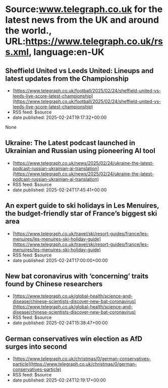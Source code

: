 # Source:www.telegraph.co.uk for the latest news from the UK and around the world., URL:https://www.telegraph.co.uk/rss.xml, language:en-UK

## Sheffield United vs Leeds United: Lineups and latest updates from the Championship
 - [https://www.telegraph.co.uk/football/2025/02/24/sheffield-united-vs-leeds-live-score-latest-championship](https://www.telegraph.co.uk/football/2025/02/24/sheffield-united-vs-leeds-live-score-latest-championship)
 - RSS feed: $source
 - date published: 2025-02-24T19:17:32+00:00

None

## Ukraine: The Latest podcast launched in Ukrainian and Russian using pioneering AI tool
 - [https://www.telegraph.co.uk/news/2025/02/24/ukraine-the-latest-podcast-russian-ukrainian-ai-translation](https://www.telegraph.co.uk/news/2025/02/24/ukraine-the-latest-podcast-russian-ukrainian-ai-translation)
 - RSS feed: $source
 - date published: 2025-02-24T17:45:41+00:00

<![CDATA[Voice-cloning and translation model has been employed to create digital likeness of presenters]]>

## An expert guide to ski holidays in Les Menuires, the budget-friendly star of France’s biggest ski area
 - [https://www.telegraph.co.uk/travel/ski/resort-guides/france/les-menuires/les-menuires-ski-holiday-guide](https://www.telegraph.co.uk/travel/ski/resort-guides/france/les-menuires/les-menuires-ski-holiday-guide)
 - RSS feed: $source
 - date published: 2025-02-24T17:00:00+00:00

<![CDATA[The best places to stay, eat, drink and ski in the underrated corner of Les 3 Vall&eacute;es]]>

## New bat coronavirus with ‘concerning’ traits found by Chinese researchers
 - [https://www.telegraph.co.uk/global-health/science-and-disease/chinese-scientists-discover-new-bat-coronavirus](https://www.telegraph.co.uk/global-health/science-and-disease/chinese-scientists-discover-new-bat-coronavirus)
 - RSS feed: $source
 - date published: 2025-02-24T15:38:47+00:00

<![CDATA[Virologists warn the pathogen should be monitored &lsquo;very, very carefully&rsquo; because it attacks human cells in the same way as Covid-19]]>

## German conservatives win election as AfD surges into second
 - [https://www.telegraph.co.uk/christmas/0/german-conservatives-particle](https://www.telegraph.co.uk/christmas/0/german-conservatives-particle)
 - RSS feed: $source
 - date published: 2025-02-24T12:19:17+00:00

<![CDATA[CDU leader Friedrich Merz vows to get to work on the arduous task of building a new coalition government on Monday]]>

